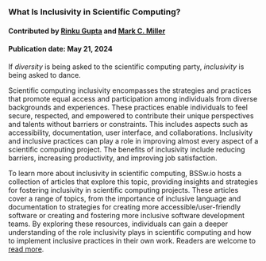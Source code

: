 ### What Is Inclusivity in Scientific Computing?

#### Contributed by [Rinku Gupta](https://github.com/rinkug) and [Mark C. Miller](https://github.com/markcmiller86)

#### Publication date: May 21, 2024

<!--deck start-->
If *diversity* is being asked to the scientific computing party, *inclusivity* is being asked to dance.
<!--deck end-->

<!--body start--->

Scientific computing inclusivity encompasses the strategies and practices that promote equal access and participation among individuals from diverse backgrounds and experiences. 
These practices enable individuals to feel secure, respected, and empowered to contribute their unique perspectives and talents without barriers or constraints.
This includes aspects such as accessibility, documentation, user interface, and collaborations. 
Inclusivity and inclusive practices can play a role in improving almost every aspect of a scientific computing project.
The benefits of inclusivity include reducing barriers, increasing productivity, and improving job satisfaction.

To learn more about inclusivity in scientific computing, BSSw.io hosts a collection of articles that explore this topic, providing insights and strategies for fostering inclusivity in scientific computing projects.
These articles cover a range of topics, from the importance of inclusive language and documentation to strategies for creating more accessible/user-friendly software or creating and fostering more inclusive software development teams. 
By exploring these resources, individuals can gain a deeper understanding of the role inclusivity plays in scientific computing and how to implement inclusive practices in their own work.
Readers are welcome to [read more](https://bssw.io/blog_posts/a-deep-dive-on-the-role-of-inclusivity-in-scientific-computing).

<!--body end--->

<!---
Publish: no
Pinned: no
Topics: inclusivity
--->

